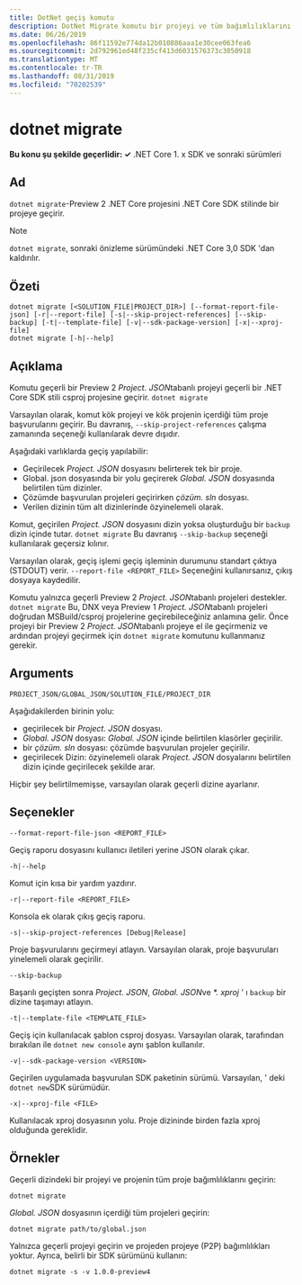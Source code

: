 ```yaml
---
title: DotNet geçiş komutu
description: DotNet Migrate komutu bir projeyi ve tüm bağımlılıklarını geçirir.
ms.date: 06/26/2019
ms.openlocfilehash: 86f11592e774da12b010886aaa1e30cee063fea6
ms.sourcegitcommit: 2d792961ed48f235cf413d6031576373c3050918
ms.translationtype: MT
ms.contentlocale: tr-TR
ms.lasthandoff: 08/31/2019
ms.locfileid: "70202539"
---
```

# <a name="dotnet-migrate"></a>dotnet migrate

**Bu konu şu şekilde geçerlidir: ✓** .NET Core 1. x SDK ve sonraki sürümleri

<!-- todo: uncomment when all CLI commands are reviewed
[!INCLUDE [topic-appliesto-net-core-all](../../../includes/topic-appliesto-net-core-all.md)]
-->

## <a name="name"></a>Ad

`dotnet migrate`-Preview 2 .NET Core projesini .NET Core SDK stilinde bir projeye geçirir.

> [!NOTE]
> `dotnet migrate`, sonraki önizleme sürümündeki .NET Core 3,0 SDK 'dan kaldırılır.

## <a name="synopsis"></a>Özeti

```console
dotnet migrate [<SOLUTION_FILE|PROJECT_DIR>] [--format-report-file-json] [-r|--report-file] [-s|--skip-project-references] [--skip-backup] [-t|--template-file] [-v|--sdk-package-version] [-x|--xproj-file]
dotnet migrate [-h|--help]
```

## <a name="description"></a>Açıklama

Komutu geçerli bir Preview 2 *Project. JSON*tabanlı projeyi geçerli bir .NET Core SDK stili csproj projesine geçirir. `dotnet migrate`

Varsayılan olarak, komut kök projeyi ve kök projenin içerdiği tüm proje başvurularını geçirir. Bu davranış, `--skip-project-references` çalışma zamanında seçeneği kullanılarak devre dışıdır.

Aşağıdaki varlıklarda geçiş yapılabilir:

* Geçirilecek *Project. JSON* dosyasını belirterek tek bir proje.
* Global. json dosyasında bir yolu geçirerek *Global. JSON* dosyasında belirtilen tüm dizinler.
* Çözümde başvurulan projeleri geçirirken *çözüm. sln* dosyası.
* Verilen dizinin tüm alt dizinlerinde özyinelemeli olarak.

Komut, geçirilen *Project. JSON* dosyasını dizin yoksa oluşturduğu bir `backup` dizin içinde tutar. `dotnet migrate` Bu davranış `--skip-backup` seçeneği kullanılarak geçersiz kılınır.

Varsayılan olarak, geçiş işlemi geçiş işleminin durumunu standart çıktıya (STDOUT) verir. `--report-file <REPORT_FILE>` Seçeneğini kullanırsanız, çıkış dosyaya kaydedilir.

Komutu yalnızca geçerli Preview 2 *Project. JSON*tabanlı projeleri destekler. `dotnet migrate` Bu, DNX veya Preview 1 *Project. JSON*tabanlı projeleri doğrudan MSBuild/csproj projelerine geçirebileceğiniz anlamına gelir. Önce projeyi bir Preview 2 *Project. JSON*tabanlı projeye el ile geçirmeniz ve ardından projeyi geçirmek için `dotnet migrate` komutunu kullanmanız gerekir.

## <a name="arguments"></a>Arguments

`PROJECT_JSON/GLOBAL_JSON/SOLUTION_FILE/PROJECT_DIR`

Aşağıdakilerden birinin yolu:

* geçirilecek bir *Project. JSON* dosyası.
* *Global. JSON* dosyası: *Global. JSON* içinde belirtilen klasörler geçirilir.
* bir *çözüm. sln* dosyası: çözümde başvurulan projeler geçirilir.
* geçirilecek Dizin: özyinelemeli olarak *Project. JSON* dosyalarını belirtilen dizin içinde geçirilecek şekilde arar.

Hiçbir şey belirtilmemişse, varsayılan olarak geçerli dizine ayarlanır.

## <a name="options"></a>Seçenekler

`--format-report-file-json <REPORT_FILE>`

Geçiş raporu dosyasını kullanıcı iletileri yerine JSON olarak çıkar.

`-h|--help`

Komut için kısa bir yardım yazdırır.

`-r|--report-file <REPORT_FILE>`

Konsola ek olarak çıkış geçiş raporu.

`-s|--skip-project-references [Debug|Release]`

Proje başvurularını geçirmeyi atlayın. Varsayılan olarak, proje başvuruları yinelemeli olarak geçirilir.

`--skip-backup`

Başarılı geçişten sonra *Project. JSON*, *Global. JSON*ve  *\*. xproj* ' ı `backup` bir dizine taşımayı atlayın.

`-t|--template-file <TEMPLATE_FILE>`

Geçiş için kullanılacak şablon csproj dosyası. Varsayılan olarak, tarafından bırakılan ile `dotnet new console` aynı şablon kullanılır.

`-v|--sdk-package-version <VERSION>`

Geçirilen uygulamada başvurulan SDK paketinin sürümü. Varsayılan, ' deki `dotnet new`SDK sürümüdür.

`-x|--xproj-file <FILE>`

Kullanılacak xproj dosyasının yolu. Proje dizininde birden fazla xproj olduğunda gereklidir.

## <a name="examples"></a>Örnekler

Geçerli dizindeki bir projeyi ve projenin tüm proje bağımlılıklarını geçirin:

`dotnet migrate`

*Global. JSON* dosyasının içerdiği tüm projeleri geçirin:

`dotnet migrate path/to/global.json`

Yalnızca geçerli projeyi geçirin ve projeden projeye (P2P) bağımlılıkları yoktur. Ayrıca, belirli bir SDK sürümünü kullanın:

`dotnet migrate -s -v 1.0.0-preview4`
